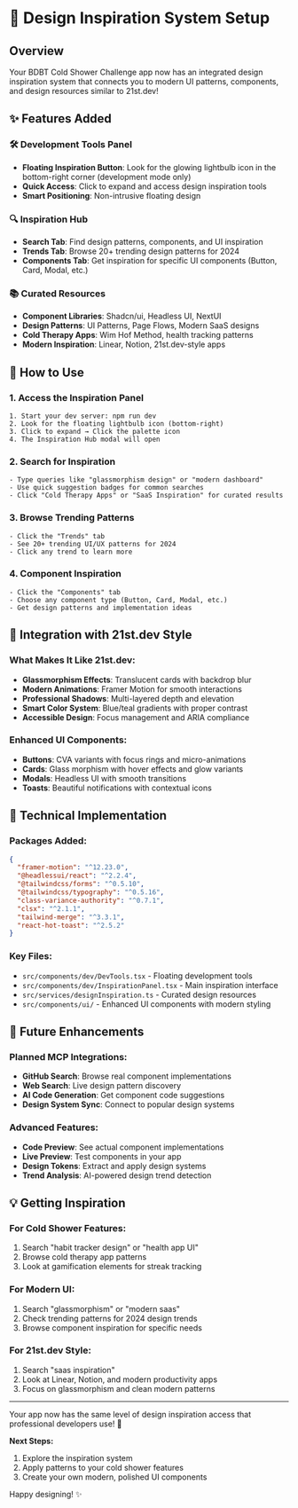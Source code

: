# 🎨 Design Inspiration System Setup

## Overview
Your BDBT Cold Shower Challenge app now has an integrated design inspiration system that connects you to modern UI patterns, components, and design resources similar to 21st.dev!

## ✨ Features Added

### 🛠️ **Development Tools Panel**
- **Floating Inspiration Button**: Look for the glowing lightbulb icon in the bottom-right corner (development mode only)
- **Quick Access**: Click to expand and access design inspiration tools
- **Smart Positioning**: Non-intrusive floating design

### 🔍 **Inspiration Hub**
- **Search Tab**: Find design patterns, components, and UI inspiration
- **Trends Tab**: Browse 20+ trending design patterns for 2024
- **Components Tab**: Get inspiration for specific UI components (Button, Card, Modal, etc.)

### 📚 **Curated Resources**
- **Component Libraries**: Shadcn/ui, Headless UI, NextUI
- **Design Patterns**: UI Patterns, Page Flows, Modern SaaS designs
- **Cold Therapy Apps**: Wim Hof Method, health tracking patterns
- **Modern Inspiration**: Linear, Notion, 21st.dev-style apps

## 🚀 How to Use

### 1. **Access the Inspiration Panel**
```
1. Start your dev server: npm run dev
2. Look for the floating lightbulb icon (bottom-right)
3. Click to expand → Click the palette icon
4. The Inspiration Hub modal will open
```

### 2. **Search for Inspiration**
```
- Type queries like "glassmorphism design" or "modern dashboard"
- Use quick suggestion badges for common searches
- Click "Cold Therapy Apps" or "SaaS Inspiration" for curated results
```

### 3. **Browse Trending Patterns**
```
- Click the "Trends" tab
- See 20+ trending UI/UX patterns for 2024
- Click any trend to learn more
```

### 4. **Component Inspiration**
```
- Click the "Components" tab
- Choose any component type (Button, Card, Modal, etc.)
- Get design patterns and implementation ideas
```

## 🎯 **Integration with 21st.dev Style**

### **What Makes It Like 21st.dev:**
- **Glassmorphism Effects**: Translucent cards with backdrop blur
- **Modern Animations**: Framer Motion for smooth interactions
- **Professional Shadows**: Multi-layered depth and elevation
- **Smart Color System**: Blue/teal gradients with proper contrast
- **Accessible Design**: Focus management and ARIA compliance

### **Enhanced UI Components:**
- **Buttons**: CVA variants with focus rings and micro-animations
- **Cards**: Glass morphism with hover effects and glow variants
- **Modals**: Headless UI with smooth transitions
- **Toasts**: Beautiful notifications with contextual icons

## 🔧 **Technical Implementation**

### **Packages Added:**
```json
{
  "framer-motion": "^12.23.0",
  "@headlessui/react": "^2.2.4", 
  "@tailwindcss/forms": "^0.5.10",
  "@tailwindcss/typography": "^0.5.16",
  "class-variance-authority": "^0.7.1",
  "clsx": "^2.1.1",
  "tailwind-merge": "^3.3.1",
  "react-hot-toast": "^2.5.2"
}
```

### **Key Files:**
- `src/components/dev/DevTools.tsx` - Floating development tools
- `src/components/dev/InspirationPanel.tsx` - Main inspiration interface
- `src/services/designInspiration.ts` - Curated design resources
- `src/components/ui/` - Enhanced UI components with modern styling

## 🎨 **Future Enhancements**

### **Planned MCP Integrations:**
- **GitHub Search**: Browse real component implementations
- **Web Search**: Live design pattern discovery
- **AI Code Generation**: Get component code suggestions
- **Design System Sync**: Connect to popular design systems

### **Advanced Features:**
- **Code Preview**: See actual component implementations
- **Live Preview**: Test components in your app
- **Design Tokens**: Extract and apply design systems
- **Trend Analysis**: AI-powered design trend detection

## 💡 **Getting Inspiration**

### **For Cold Shower Features:**
1. Search "habit tracker design" or "health app UI"
2. Browse cold therapy app patterns
3. Look at gamification elements for streak tracking

### **For Modern UI:**
1. Search "glassmorphism" or "modern saas"
2. Check trending patterns for 2024 design trends
3. Browse component inspiration for specific needs

### **For 21st.dev Style:**
1. Search "saas inspiration" 
2. Look at Linear, Notion, and modern productivity apps
3. Focus on glassmorphism and clean modern patterns

---

Your app now has the same level of design inspiration access that professional developers use! 🚀

**Next Steps:**
1. Explore the inspiration system
2. Apply patterns to your cold shower features
3. Create your own modern, polished UI components

Happy designing! ✨